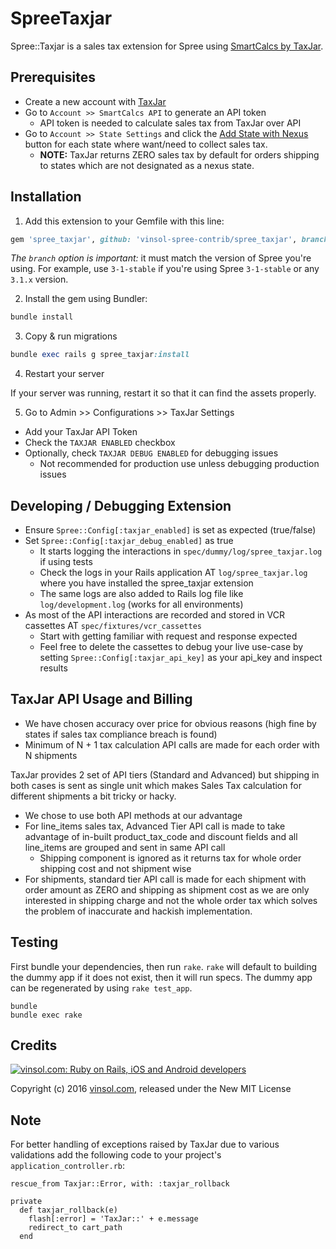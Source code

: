 SpreeTaxjar
===========

Spree::Taxjar is a sales tax extension for Spree using [SmartCalcs by TaxJar](https://developers.taxjar.com/api/reference/).

## Prerequisites

- Create a new account with [TaxJar](http://www.taxjar.com/)
- Go to `Account >> SmartCalcs API` to generate an API token
    - API token is needed to calculate sales tax from TaxJar over API
- Go to `Account >> State Settings` and click the [Add State with Nexus](http://blog.taxjar.com/sales-tax-nexus-definition/) button for each state where want/need to collect sales tax.
    - **NOTE:** TaxJar returns ZERO sales tax by default for orders shipping to states which are not designated as a nexus state.

## Installation

1. Add this extension to your Gemfile with this line:

  ```ruby
  gem 'spree_taxjar', github: 'vinsol-spree-contrib/spree_taxjar', branch: <spree-version-compatible>
  ```
  
  *The `branch` option is important:* it must match the version of Spree you're using. For example, use `3-1-stable` if you're using Spree `3-1-stable` or any `3.1.x` version.

2. Install the gem using Bundler:

  ```ruby
  bundle install
  ```

3. Copy & run migrations

  ```ruby
  bundle exec rails g spree_taxjar:install
  ```

4. Restart your server

  If your server was running, restart it so that it can find the assets properly.

5. Go to Admin >> Configurations >> TaxJar Settings
  - Add your TaxJar API Token
  - Check the `TAXJAR ENABLED` checkbox
  - Optionally, check `TAXJAR DEBUG ENABLED` for debugging issues
    - Not recommended for production use unless debugging production issues

## Developing / Debugging Extension

- Ensure `Spree::Config[:taxjar_enabled]` is set as expected (true/false)
- Set `Spree::Config[:taxjar_debug_enabled]` as true
    - It starts logging the interactions in `spec/dummy/log/spree_taxjar.log` if using tests
    - Check the logs in your Rails application AT `log/spree_taxjar.log` where you have installed the spree_taxjar extension
    - The same logs are also added to Rails log file like `log/development.log` (works for all environments)
- As most of the API interactions are recorded and stored in VCR cassettes AT `spec/fixtures/vcr_cassettes`
    - Start with getting familiar with request and response expected
    - Feel free to delete the cassettes to debug your live use-case by setting `Spree::Config[:taxjar_api_key]` as your api_key and inspect results

## TaxJar API Usage and Billing

- We have chosen accuracy over price for obvious reasons (high fine by states if sales tax compliance breach is found)
- Minimum of N + 1 tax calculation API calls are made for each order with N shipments

TaxJar provides 2 set of API tiers (Standard and Advanced) but shipping in both cases is sent as single unit which makes Sales Tax calculation for different shipments a bit tricky or hacky.

- We chose to use both API methods at our advantage
- For line\_items sales tax, Advanced Tier API call is made to take advantage of in-built product_tax_code and discount fields and all line_items are grouped and sent in same API call
    - Shipping component is ignored as it returns tax for whole order shipping cost and not shipment wise
- For shipments, standard tier API call is made for each shipment with order amount as ZERO and shipping as shipment cost as we are only interested in shipping charge and not the whole order tax which solves the problem of inaccurate and hackish implementation.

## Testing

First bundle your dependencies, then run `rake`. `rake` will default to building the dummy app if it does not exist, then it will run specs. The dummy app can be regenerated by using `rake test_app`.

```shell
bundle
bundle exec rake
```

## Credits

[![vinsol.com: Ruby on Rails, iOS and Android developers](http://vinsol.com/vin_logo.png "Ruby on Rails, iOS and Android developers")](http://vinsol.com)

Copyright (c) 2016 [vinsol.com](http://vinsol.com "Ruby on Rails, iOS and Android developers"), released under the New MIT License

## Note

For better handling of exceptions raised by TaxJar due to various validations add the following code to your project's `application_controller.rb`:

    rescue_from Taxjar::Error, with: :taxjar_rollback

    private
      def taxjar_rollback(e)
        flash[:error] = 'TaxJar::' + e.message
        redirect_to cart_path
      end

